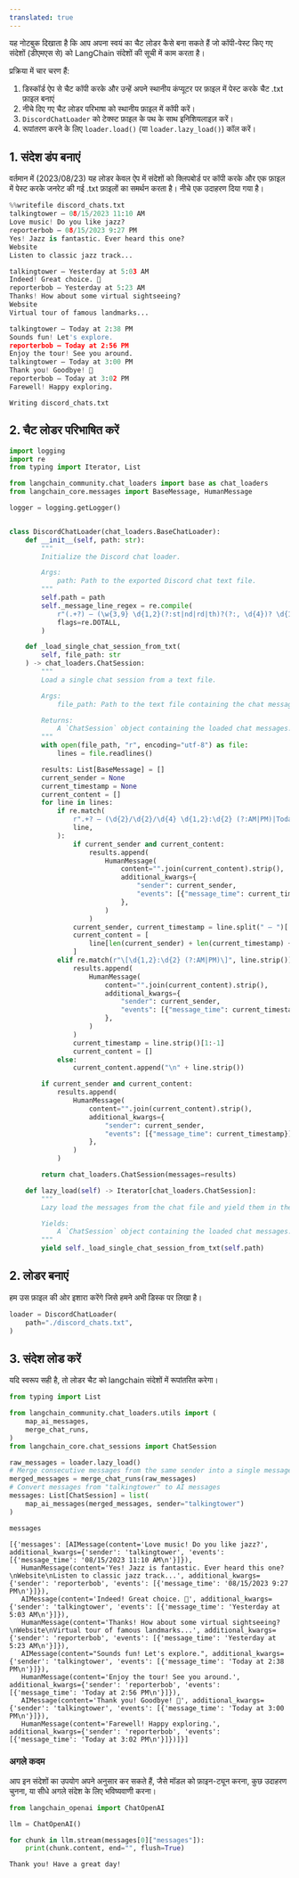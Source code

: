 ```yaml
---
translated: true
---
```


यह नोटबुक दिखाता है कि आप अपना स्वयं का चैट लोडर कैसे बना सकते हैं जो कॉपी-पेस्ट किए गए संदेशों (डीएमएस से) को LangChain संदेशों की सूची में काम करता है।

प्रक्रिया में चार चरण हैं:
1. डिस्कॉर्ड ऐप से चैट कॉपी करके और उन्हें अपने स्थानीय कंप्यूटर पर फ़ाइल में पेस्ट करके चैट .txt फ़ाइल बनाएं
2. नीचे दिए गए चैट लोडर परिभाषा को स्थानीय फ़ाइल में कॉपी करें।
3. `DiscordChatLoader` को टेक्स्ट फ़ाइल के पथ के साथ इनिशियलाइज़ करें।
4. रूपांतरण करने के लिए `loader.load()` (या `loader.lazy_load()`) कॉल करें।

## 1. संदेश डंप बनाएं

वर्तमान में (2023/08/23) यह लोडर केवल ऐप में संदेशों को क्लिपबोर्ड पर कॉपी करके और एक फ़ाइल में पेस्ट करके जनरेट की गई .txt फ़ाइलों का समर्थन करता है। नीचे एक उदाहरण दिया गया है।

```python
%%writefile discord_chats.txt
talkingtower — 08/15/2023 11:10 AM
Love music! Do you like jazz?
reporterbob — 08/15/2023 9:27 PM
Yes! Jazz is fantastic. Ever heard this one?
Website
Listen to classic jazz track...

talkingtower — Yesterday at 5:03 AM
Indeed! Great choice. 🎷
reporterbob — Yesterday at 5:23 AM
Thanks! How about some virtual sightseeing?
Website
Virtual tour of famous landmarks...

talkingtower — Today at 2:38 PM
Sounds fun! Let's explore.
reporterbob — Today at 2:56 PM
Enjoy the tour! See you around.
talkingtower — Today at 3:00 PM
Thank you! Goodbye! 👋
reporterbob — Today at 3:02 PM
Farewell! Happy exploring.
```

```output
Writing discord_chats.txt
```

## 2. चैट लोडर परिभाषित करें

```python
import logging
import re
from typing import Iterator, List

from langchain_community.chat_loaders import base as chat_loaders
from langchain_core.messages import BaseMessage, HumanMessage

logger = logging.getLogger()


class DiscordChatLoader(chat_loaders.BaseChatLoader):
    def __init__(self, path: str):
        """
        Initialize the Discord chat loader.

        Args:
            path: Path to the exported Discord chat text file.
        """
        self.path = path
        self._message_line_regex = re.compile(
            r"(.+?) — (\w{3,9} \d{1,2}(?:st|nd|rd|th)?(?:, \d{4})? \d{1,2}:\d{2} (?:AM|PM)|Today at \d{1,2}:\d{2} (?:AM|PM)|Yesterday at \d{1,2}:\d{2} (?:AM|PM))",  # noqa
            flags=re.DOTALL,
        )

    def _load_single_chat_session_from_txt(
        self, file_path: str
    ) -> chat_loaders.ChatSession:
        """
        Load a single chat session from a text file.

        Args:
            file_path: Path to the text file containing the chat messages.

        Returns:
            A `ChatSession` object containing the loaded chat messages.
        """
        with open(file_path, "r", encoding="utf-8") as file:
            lines = file.readlines()

        results: List[BaseMessage] = []
        current_sender = None
        current_timestamp = None
        current_content = []
        for line in lines:
            if re.match(
                r".+? — (\d{2}/\d{2}/\d{4} \d{1,2}:\d{2} (?:AM|PM)|Today at \d{1,2}:\d{2} (?:AM|PM)|Yesterday at \d{1,2}:\d{2} (?:AM|PM))",  # noqa
                line,
            ):
                if current_sender and current_content:
                    results.append(
                        HumanMessage(
                            content="".join(current_content).strip(),
                            additional_kwargs={
                                "sender": current_sender,
                                "events": [{"message_time": current_timestamp}],
                            },
                        )
                    )
                current_sender, current_timestamp = line.split(" — ")[:2]
                current_content = [
                    line[len(current_sender) + len(current_timestamp) + 4 :].strip()
                ]
            elif re.match(r"\[\d{1,2}:\d{2} (?:AM|PM)\]", line.strip()):
                results.append(
                    HumanMessage(
                        content="".join(current_content).strip(),
                        additional_kwargs={
                            "sender": current_sender,
                            "events": [{"message_time": current_timestamp}],
                        },
                    )
                )
                current_timestamp = line.strip()[1:-1]
                current_content = []
            else:
                current_content.append("\n" + line.strip())

        if current_sender and current_content:
            results.append(
                HumanMessage(
                    content="".join(current_content).strip(),
                    additional_kwargs={
                        "sender": current_sender,
                        "events": [{"message_time": current_timestamp}],
                    },
                )
            )

        return chat_loaders.ChatSession(messages=results)

    def lazy_load(self) -> Iterator[chat_loaders.ChatSession]:
        """
        Lazy load the messages from the chat file and yield them in the required format.

        Yields:
            A `ChatSession` object containing the loaded chat messages.
        """
        yield self._load_single_chat_session_from_txt(self.path)
```

## 2. लोडर बनाएं

हम उस फ़ाइल की ओर इशारा करेंगे जिसे हमने अभी डिस्क पर लिखा है।

```python
loader = DiscordChatLoader(
    path="./discord_chats.txt",
)
```

## 3. संदेश लोड करें

यदि स्वरूप सही है, तो लोडर चैट को langchain संदेशों में रूपांतरित करेगा।

```python
from typing import List

from langchain_community.chat_loaders.utils import (
    map_ai_messages,
    merge_chat_runs,
)
from langchain_core.chat_sessions import ChatSession

raw_messages = loader.lazy_load()
# Merge consecutive messages from the same sender into a single message
merged_messages = merge_chat_runs(raw_messages)
# Convert messages from "talkingtower" to AI messages
messages: List[ChatSession] = list(
    map_ai_messages(merged_messages, sender="talkingtower")
)
```

```python
messages
```

```output
[{'messages': [AIMessage(content='Love music! Do you like jazz?', additional_kwargs={'sender': 'talkingtower', 'events': [{'message_time': '08/15/2023 11:10 AM\n'}]}),
   HumanMessage(content='Yes! Jazz is fantastic. Ever heard this one?\nWebsite\nListen to classic jazz track...', additional_kwargs={'sender': 'reporterbob', 'events': [{'message_time': '08/15/2023 9:27 PM\n'}]}),
   AIMessage(content='Indeed! Great choice. 🎷', additional_kwargs={'sender': 'talkingtower', 'events': [{'message_time': 'Yesterday at 5:03 AM\n'}]}),
   HumanMessage(content='Thanks! How about some virtual sightseeing?\nWebsite\nVirtual tour of famous landmarks...', additional_kwargs={'sender': 'reporterbob', 'events': [{'message_time': 'Yesterday at 5:23 AM\n'}]}),
   AIMessage(content="Sounds fun! Let's explore.", additional_kwargs={'sender': 'talkingtower', 'events': [{'message_time': 'Today at 2:38 PM\n'}]}),
   HumanMessage(content='Enjoy the tour! See you around.', additional_kwargs={'sender': 'reporterbob', 'events': [{'message_time': 'Today at 2:56 PM\n'}]}),
   AIMessage(content='Thank you! Goodbye! 👋', additional_kwargs={'sender': 'talkingtower', 'events': [{'message_time': 'Today at 3:00 PM\n'}]}),
   HumanMessage(content='Farewell! Happy exploring.', additional_kwargs={'sender': 'reporterbob', 'events': [{'message_time': 'Today at 3:02 PM\n'}]})]}]
```

### अगले कदम

आप इन संदेशों का उपयोग अपने अनुसार कर सकते हैं, जैसे मॉडल को फ़ाइन-ट्यून करना, कुछ उदाहरण चुनना, या सीधे अगले संदेश के लिए भविष्यवाणी करना।

```python
from langchain_openai import ChatOpenAI

llm = ChatOpenAI()

for chunk in llm.stream(messages[0]["messages"]):
    print(chunk.content, end="", flush=True)
```

```output
Thank you! Have a great day!
```
